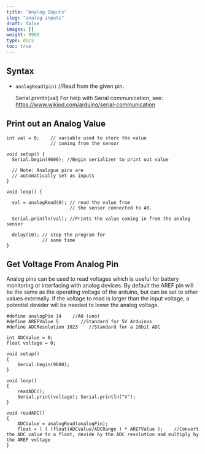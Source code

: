 ```yaml
---
title: "Analog Inputs"
slug: "analog-inputs"
draft: false
images: []
weight: 9988
type: docs
toc: true
---
```


## Syntax
- `analogRead(pin)` //Read from the given pin. 

    Serial.println(val)
For help with Serial communication, see: https://www.wikiod.com/arduino/serial-communication

## Print out an Analog Value
    int val = 0;    // variable used to store the value
                    // coming from the sensor
    
    void setup() {
      Serial.begin(9600); //Begin serializer to print out value
    
      // Note: Analogue pins are
      // automatically set as inputs
    }
    
    void loop() {
    
      val = analogRead(0); // read the value from
                           // the sensor connected to A0.

      Serial.println(val); //Prints the value coming in from the analog sensor
     
      delay(10); // stop the program for
                 // some time
    }

## Get Voltage From Analog Pin
Analog pins can be used to read voltages which is useful for battery monitoring or interfacing with analog devices. By default the AREF pin will be the same as the operating voltage of the arduino, but can be set to other values externally. If the voltage to read is larger than the input voltage, a potential devider will be needed to lower the analog voltage.

    #define analogPin 14    //A0 (uno)
    #define AREFValue 5        //Standard for 5V Arduinos
    #define ADCResolution 1023    //Standard for a 10bit ADC

    int ADCValue = 0;
    float voltage = 0;

    void setup()
    {
        Serial.begin(9600);
    }

    void loop() 
    {
        readADC();
        Serial.print(voltage); Serial.println("V");
    }

    void readADC()
    {
        ADCValue = analogRead(analogPin);
        float = ( ( (float)ADCValue/ADCRange ) * AREFValue );    //Convert the ADC value to a float, devide by the ADC resolution and multiply by the AREF voltage
    }

